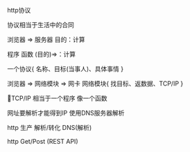 http协议

协议相当于生活中的合同

浏览器 => 服务器  目的：计算

程序 函数 (目的)=>：计算

一个协议{ 名称、目标(当事人)、具体事情 }

浏览器 => 网络模块 => 网卡 
网络模块{ 找目标、返数据、TCP/IP }

TCP/IP 相当于一个程序 像一个函数

网址要解析才能得到IP 使用DNS服务器解析  

http 生产 解析/转化 DNS(解析) 

http Get/Post (REST API) 

